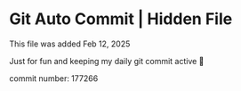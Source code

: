 # Git Auto Commit | Hidden File

This file was added Feb 12, 2025

Just for fun and keeping my daily git commit active 🤪

commit number: 177266
